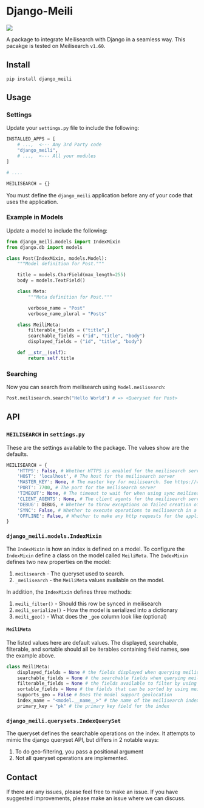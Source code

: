 # Django-Meili

![](./docs/Meilisearch_-_Django.jpg)

A package to integrate Meilisearch with Django in a seamless way. This pacakge is tested on Meilisearch `v1.60`.

## Install
```
pip install django_meili
```

## Usage
### Settings
Update your `settings.py` file to include the following:
```python
INSTALLED_APPS = [
    # ...,  <--- Any 3rd Party code
    "django_meili",
    # ...,  <--- All your modules
]

# ....

MEILISEARCH = {}
```
You must define the `django_meili` application before any of your code that
uses the application.

### Example in Models
Update a model to include the following:
```python
from django_meili.models import IndexMixin
from django.db import models

class Post(IndexMixin, models.Model):
    """Model definition for Post."""

    title = models.CharField(max_length=255)
    body = models.TextField()

    class Meta:
        """Meta definition for Post."""

        verbose_name = "Post"
        verbose_name_plural = "Posts"

    class MeiliMeta:
        filterable_fields = ("title",)
        searchable_fields = ("id", "title", "body")
        displayed_fields = ("id", "title", "body")

    def __str__(self):
        return self.title
```

### Searching
Now you can search from meilisearch using `Model.meilisearch`:
```python
Post.meilisearch.search("Hello World") # => <Queryset for Post>
```

## API
### `MEILISEARCH` in `settings.py`
These are the settings available to the package. The values
show are the defaults.
```python
MEILISEARCH = {
    'HTTPS': False, # Whether HTTPS is enabled for the meilisearch server
    'HOST': 'localhost', # The host for the meilisearch server
    'MASTER_KEY': None, # The master key for meilisearch. See https://www.meilisearch.com/docs/learn/security/basic_security for more detail
    'PORT': 7700, # The port for the meilisearch server
    'TIMEOUT': None, # The timeout to wait for when using sync meilisearch server
    'CLIENT_AGENTS': None, # The client agents for the meilisearch server
    'DEBUG': DEBUG, # Whether to throw exceptions on failed creation of documents
    'SYNC': False, # Whether to execute operations to meilisearch in a synchronous manner (waiting for each rather than letting the task queue operate)
    'OFFLINE': False, # Whether to make any http requests for the application.
}
```

### `django_meili.models.IndexMixin`

The `IndexMixin` is how an index is defined on a model.
To configure the `IndexMixin` define a class on the model called `MeiliMeta`.
The `IndexMixin` defines two new properties on the model:
1. `meilisearch` - The queryset used to search.
2. `_meilisearch` - the `MeiliMeta` values available on the model.

In addition, the `IndexMixin` defines three methods:
1. `meili_filter()` - Should this row be synced in meilisearch
2. `meili_serialize()` - How the model is serialized into a dictionary
3. `meili_geo()` - What does the `_geo` column look like (optional)

#### `MeiliMeta`
The listed values here are default values. The displayed, searchable, filterable, and sortable should all be iterables containing field names, see the example above.

```python
class MeiliMeta:
    displayed_fields = None # the fields displayed when querying meilisearch
    searchable_fields = None # the searchable fields when querying meilisearch
    filterable_fields = None # the fields available to filter by using meilisearch
    sortable_fields = None # the fields that can be sorted by using meilisearch
    supports_geo = False # Does the model support geolocation
    index_name = "<model.__name__>" # the name of the meilisearch index
    primary_key = "pk" # the primary key field for the index
```

### `django_meili.querysets.IndexQuerySet`
The queryset defines the searchable operations on the index.
It attempts to mimic the django queryset API, but differs in 2 notable ways:
1. To do geo-filtering, you pass a positional argument
2. Not all queryset operations are implemented.

## Contact
If there are any issues, please feel free to make an issue.
If you have suggested improvements, please make an issue where we can discuss.
